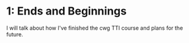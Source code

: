 # 1: Ends and Beginnings

I will talk about how I've finished the cwg TTI course and plans for the future.
